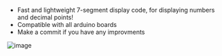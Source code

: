 - Fast and lightweight 7-segment display code, for displaying numbers and decimal points!
- Compatible with all arduino boards
- Make a commit if you have any improvments

![image](https://github.com/Malice111/7-Segment-Arduino/assets/125015493/9b4bcc67-ac9e-4cb9-a097-d45b941e8a3b)

